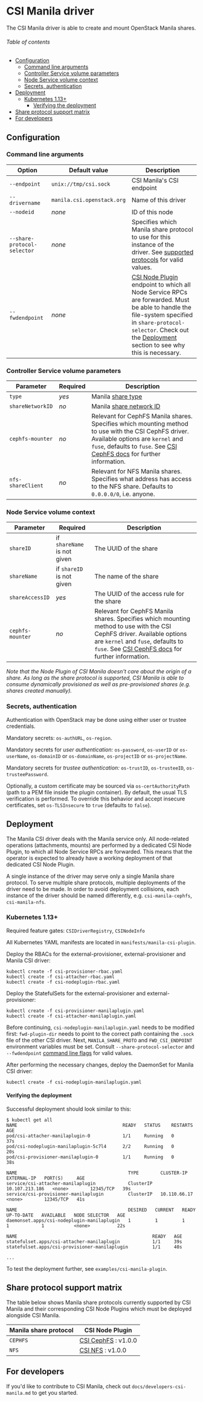 # CSI Manila driver

The CSI Manila driver is able to create and mount OpenStack Manila shares.

###### Table of contents

* [Configuration](#configuration)
  * [Command line arguments](#command-line-arguments)
  * [Controller Service volume parameters](#controller-service-volume-parameters)
  * [Node Service volume context](#node-service-volume-context)
  * [Secrets, authentication](#secrets-authentication)
* [Deployment](#deployment)
  * [Kubernetes 1.13+](#kubernetes-113)
    * [Verifying the deployment](#verifying-the-deployment)
* [Share protocol support matrix](#share-protocol-support-matrix)
* [For developers](#for-developers)

## Configuration

### Command line arguments

Option | Default value | Description
-------|---------------|------------
`--endpoint` | `unix://tmp/csi.sock` | CSI Manila's CSI endpoint
`--drivername` | `manila.csi.openstack.org` | Name of this driver
`--nodeid` | _none_ | ID of this node
`--share-protocol-selector` | _none_ | Specifies which Manila share protocol to use for this instance of the driver. See [supported protocols](#share-protocol-support-matrix) for valid values.
`--fwdendpoint` | _none_ | [CSI Node Plugin](https://github.com/container-storage-interface/spec/blob/master/spec.md#rpc-interface) endpoint to which all Node Service RPCs are forwarded. Must be able to handle the file-system specified in `share-protocol-selector`. Check out the [Deployment](#deployment) section to see why this is necessary.

### Controller Service volume parameters

Parameter | Required | Description
----------|----------|------------
`type` | _yes_ | Manila [share type](https://wiki.openstack.org/wiki/Manila/Concepts#share_type)
`shareNetworkID` | _no_ | Manila [share network ID](https://wiki.openstack.org/wiki/Manila/Concepts#share_network)
`cephfs-mounter` | _no_ | Relevant for CephFS Manila shares. Specifies which mounting method to use with the CSI CephFS driver. Available options are `kernel` and `fuse`, defaults to `fuse`. See [CSI CephFS docs](https://github.com/ceph/ceph-csi/blob/csi-v1.0/docs/deploy-cephfs.md#configuration) for further information.
`nfs-shareClient` | _no_ | Relevant for NFS Manila shares. Specifies what address has access to the NFS share. Defaults to `0.0.0.0/0`, i.e. anyone. 

### Node Service volume context

Parameter | Required | Description
----------|----------|------------
`shareID` | if `shareName` is not given | The UUID of the share
`shareName` | if `shareID` is not given | The name of the share
`shareAccessID` | _yes_ | The UUID of the access rule for the share
`cephfs-mounter` | _no_ | Relevant for CephFS Manila shares. Specifies which mounting method to use with the CSI CephFS driver. Available options are `kernel` and `fuse`, defaults to `fuse`. See [CSI CephFS docs](https://github.com/ceph/ceph-csi/blob/csi-v1.0/docs/deploy-cephfs.md#configuration) for further information.

_Note that the Node Plugin of CSI Manila doesn't care about the origin of a share. As long as the share protocol is supported, CSI Manila is able to consume dynamically provisioned as well as pre-provisioned shares (e.g. shares created manually)._

### Secrets, authentication

Authentication with OpenStack may be done using either user or trustee credentials.

Mandatory secrets: `os-authURL`, `os-region`.

Mandatory secrets for _user authentication:_ `os-password`, `os-userID` or `os-userName`, `os-domainID` or `os-domainName`, `os-projectID` or `os-projectName`.

Mandatory secrets for _trustee authentication:_ `os-trustID`, `os-trusteeID`, `os-trusteePassword`.

Optionally, a custom certificate may be sourced via `os-certAuthorityPath` (path to a PEM file inside the plugin container). By default, the usual TLS verification is performed. To override this behavior and accept insecure certificates, set `os-TLSInsecure` to `true` (defaults to `false`).

## Deployment

The Manila CSI driver deals with the Manila service only. All node-related operations (attachments, mounts) are performed by a dedicated CSI Node Plugin, to which all Node Service RPCs are forwarded. This means that the operator is expected to already have a working deployment of that dedicated CSI Node Plugin.

A single instance of the driver may serve only a single Manila share protocol. To serve multiple share protocols, multiple deployments of the driver need to be made. In order to avoid deployment collisions, each instance of the driver should be named differently, e.g. `csi-manila-cephfs`, `csi-manila-nfs`.

### Kubernetes 1.13+

Required feature gates: `CSIDriverRegistry`, `CSINodeInfo`

All Kubernetes YAML manifests are located in `manifests/manila-csi-plugin`.

Deploy the RBACs for the external-provisioner, external-provisioner and Manila CSI driver:
```
kubectl create -f csi-provisioner-rbac.yaml
kubectl create -f csi-attacher-rbac.yaml
kubectl create -f csi-nodeplugin-rbac.yaml
```

Deploy the StatefulSets for the external-provisioner and external-provisioner:
```
kubectl create -f csi-provisioner-manilaplugin.yaml
kubectl create -f csi-attacher-manilaplugin.yaml
```

Before continuing, `csi-nodeplugin-manilaplugin.yaml` needs to be modified first: `fwd-plugin-dir` needs to point to the correct path containing the `.sock` file of the other CSI driver.
Next, `MANILA_SHARE_PROTO` and `FWD_CSI_ENDPOINT` environment variables must be set. Consult `--share-protocol-selector` and `--fwdendpoint` [command line flags](#command-line-arguments) for valid values.

After performing the necessary changes, deploy the DaemonSet for Manila CSI driver:
```
kubectl create -f csi-nodeplugin-manilaplugin.yaml
```

#### Verifying the deployment

Successful deployment should look similar to this:

```
$ kubectl get all
NAME                                       READY   STATUS    RESTARTS   AGE
pod/csi-attacher-manilaplugin-0            1/1     Running   0          37s
pod/csi-nodeplugin-manilaplugin-5c7l4      2/2     Running   0          20s
pod/csi-provisioner-manilaplugin-0         1/1     Running   0          38s

NAME                                         TYPE        CLUSTER-IP       EXTERNAL-IP   PORT(S)     AGE
service/csi-attacher-manilaplugin            ClusterIP   10.107.213.186   <none>        12345/TCP   39s
service/csi-provisioner-manilaplugin         ClusterIP   10.110.66.17     <none>        12345/TCP   41s

NAME                                         DESIRED   CURRENT   READY   UP-TO-DATE   AVAILABLE   NODE SELECTOR   AGE
daemonset.apps/csi-nodeplugin-manilaplugin   1         1         1       1            1           <none>          22s

NAME                                                  READY   AGE
statefulset.apps/csi-attacher-manilaplugin            1/1     39s
statefulset.apps/csi-provisioner-manilaplugin         1/1     40s

...
```

To test the deployment further, see `examples/csi-manila-plugin`.

## Share protocol support matrix

The table below shows Manila share protocols currently supported by CSI Manila and their corresponding CSI Node Plugins which must be deployed alongside CSI Manila.

Manila share protocol | CSI Node Plugin
----------------------|----------------
`CEPHFS` | [CSI CephFS](https://github.com/ceph/ceph-csi) : v1.0.0
`NFS` | [CSI NFS](https://github.com/kubernetes-csi/csi-driver-nfs) : v1.0.0

## For developers

If you'd like to contribute to CSI Manila, check out `docs/developers-csi-manila.md` to get you started.

